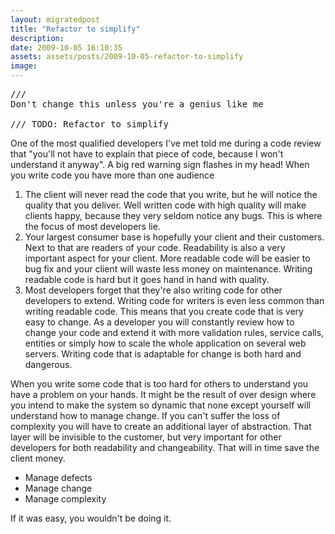 ```yaml
---
layout: migratedpost
title: "Refactor to simplify"
description:
date: 2009-10-05 16:10:35
assets: assets/posts/2009-10-05-refactor-to-simplify
image: 
---
```


<pre class="brush:csharp">/// <summary>Don't change this unless you're a genius like me</summary>
/// TODO: Refactor to simplify</pre>
<p>One of the most qualified developers I've met told me during a code review that "you'll not have to explain that piece of code, because I won't understand it anyway".  A big red warning sign flashes in my head!  When you write code you have more than one audience</p>
<ol>
<li>The client will never read the code that you write, but he will notice the quality that you deliver. Well written code with high quality will make clients happy, because they very seldom notice any bugs.  This is where the focus of most developers lie.</li>
<li>Your largest consumer base is hopefully your client and their customers. Next to that are readers of your code. Readability is also a very important aspect for your client. More readable code will be easier to bug fix and your client will waste less money on maintenance.  Writing readable code is hard but it goes hand in hand with quality.</li>
<li>Most developers forget that they're also writing code for other developers to extend. Writing code for writers is even less common than writing readable code. This means that you create code that is very easy to change. As a developer you will constantly review how to change your code and extend it with more validation rules, service calls, entities or simply how to scale the whole application on several web servers.  Writing code that is adaptable for change is both hard and dangerous.</li>
</ol>
<p>When you write some code that is too hard for others to understand you have a problem on your hands. It might be the result of over design where you intend to make the system so dynamic that none except yourself will understand how to manage change. If you can't suffer the loss of complexity you will have to create an additional layer of abstraction. That layer will be invisible to the customer, but very important for other developers for both readability and changeability. That will in time save the client money.</p>
<ul>
<li>Manage defects</li>
<li>Manage change</li>
<li>Manage complexity</li>
</ul>
<p>If it was easy, you wouldn't be doing it.</p>
